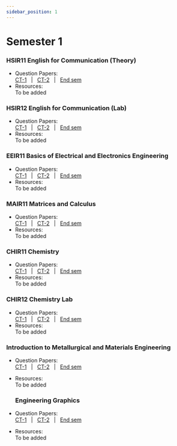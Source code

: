 ```yaml
---
sidebar_position: 1
---
```


# Semester 1

### HSIR11 English for Communication (Theory)

- Question Papers:<br/>
  [CT-1](https://tecos-nit-trichy.github.io/painitte/blog#how-do-i-make-a-contribution-) &nbsp; | &nbsp;
  [CT-2](https://tecos-nit-trichy.github.io/painitte/blog#how-do-i-make-a-contribution-) &nbsp; | &nbsp;
  [End sem](https://tecos-nit-trichy.github.io/painitte/blog#how-do-i-make-a-contribution-)
- Resources:<br/>
  To be added

### HSIR12 English for Communication (Lab) 

- Question Papers:<br/>
  [CT-1](https://tecos-nit-trichy.github.io/painitte/blog#how-do-i-make-a-contribution-) &nbsp; | &nbsp;
  [CT-2](https://tecos-nit-trichy.github.io/painitte/blog#how-do-i-make-a-contribution-) &nbsp; | &nbsp;
  [End sem](https://tecos-nit-trichy.github.io/painitte/blog#how-do-i-make-a-contribution-)
- Resources:<br/>
  To be added

###  EEIR11 Basics of Electrical and Electronics Engineering

- Question Papers:<br/>
  [CT-1](https://tecos-nit-trichy.github.io/painitte/blog#how-do-i-make-a-contribution-) &nbsp; | &nbsp;
  [CT-2](https://tecos-nit-trichy.github.io/painitte/blog#how-do-i-make-a-contribution-) &nbsp; | &nbsp;
  [End sem](https://tecos-nit-trichy.github.io/painitte/blog#how-do-i-make-a-contribution-)
- Resources:<br/>
  To be added

### MAIR11 Matrices and Calculus

- Question Papers:<br/>
  [CT-1](https://tecos-nit-trichy.github.io/painitte/blog#how-do-i-make-a-contribution-) &nbsp; | &nbsp;
  [CT-2](https://tecos-nit-trichy.github.io/painitte/blog#how-do-i-make-a-contribution-) &nbsp; | &nbsp;
  [End sem](https://tecos-nit-trichy.github.io/painitte/blog#how-do-i-make-a-contribution-)
- Resources:<br/>
  To be added

### CHIR11 Chemistry 

- Question Papers:<br/>
  [CT-1](https://tecos-nit-trichy.github.io/painitte/blog#how-do-i-make-a-contribution-) &nbsp; | &nbsp;
  [CT-2](https://tecos-nit-trichy.github.io/painitte/blog#how-do-i-make-a-contribution-) &nbsp; | &nbsp;
  [End sem](https://tecos-nit-trichy.github.io/painitte/blog#how-do-i-make-a-contribution-)
- Resources:<br/>
  To be added

### CHIR12 Chemistry Lab

- Question Papers:<br/>
  [CT-1](https://tecos-nit-trichy.github.io/painitte/blog#how-do-i-make-a-contribution-) &nbsp; | &nbsp;
  [CT-2](https://tecos-nit-trichy.github.io/painitte/blog#how-do-i-make-a-contribution-) &nbsp; | &nbsp;
  [End sem](https://tecos-nit-trichy.github.io/painitte/blog#how-do-i-make-a-contribution-)
- Resources:<br/>
  To be added

### Introduction to Metallurgical and Materials Engineering

- Question Papers:<br/>
  [CT-1](https://tecos-nit-trichy.github.io/painitte/blog#how-do-i-make-a-contribution-) &nbsp; | &nbsp;
  [CT-2](https://tecos-nit-trichy.github.io/painitte/blog#how-do-i-make-a-contribution-) &nbsp; | &nbsp;
  [End sem](https://tecos-nit-trichy.github.io/painitte/blog#how-do-i-make-a-contribution-)
- Resources:<br/>
  To be added

  ### Engineering Graphics 

- Question Papers:<br/>
  [CT-1](https://tecos-nit-trichy.github.io/painitte/blog#how-do-i-make-a-contribution-) &nbsp; | &nbsp;
  [CT-2](https://tecos-nit-trichy.github.io/painitte/blog#how-do-i-make-a-contribution-) &nbsp; | &nbsp;
  [End sem](https://tecos-nit-trichy.github.io/painitte/blog#how-do-i-make-a-contribution-)
- Resources:<br/>
  To be added
